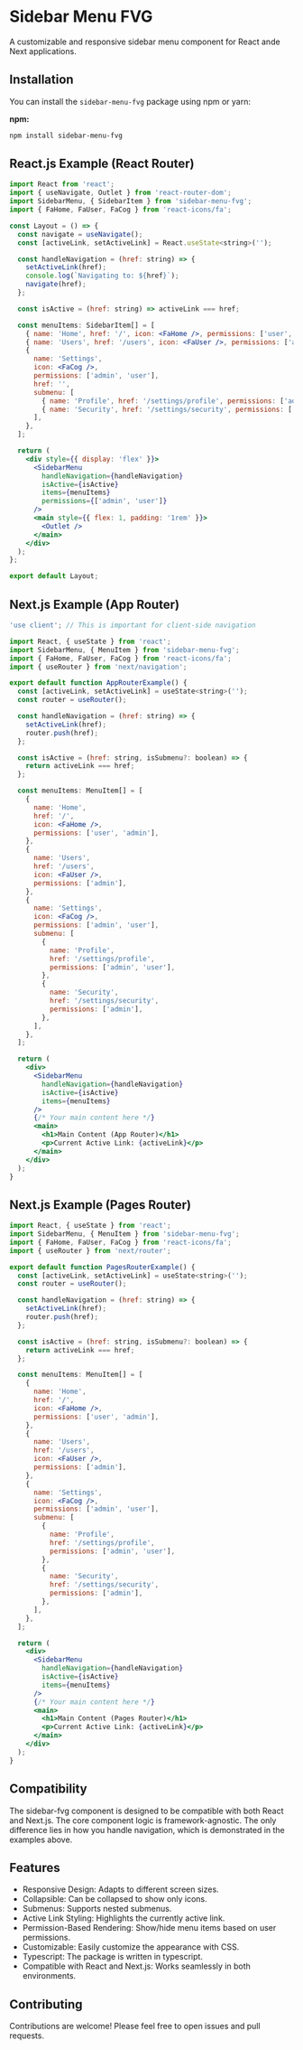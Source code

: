 # Sidebar Menu FVG

A customizable and responsive sidebar menu component for React ande Next applications.

## Installation

You can install the `sidebar-menu-fvg` package using npm or yarn:

**npm:**

```bash
npm install sidebar-menu-fvg
```


## React.js Example (React Router)

```jsx
import React from 'react';
import { useNavigate, Outlet } from 'react-router-dom';
import SidebarMenu, { SidebarItem } from 'sidebar-menu-fvg';
import { FaHome, FaUser, FaCog } from 'react-icons/fa';

const Layout = () => {
  const navigate = useNavigate();
  const [activeLink, setActiveLink] = React.useState<string>('');

  const handleNavigation = (href: string) => {
    setActiveLink(href);
    console.log(`Navigating to: ${href}`);
    navigate(href);
  };

  const isActive = (href: string) => activeLink === href;

  const menuItems: SidebarItem[] = [
    { name: 'Home', href: '/', icon: <FaHome />, permissions: ['user', 'admin'] },
    { name: 'Users', href: '/users', icon: <FaUser />, permissions: ['admin'] },
    {
      name: 'Settings',
      icon: <FaCog />,
      permissions: ['admin', 'user'],
      href: '',
      submenu: [
        { name: 'Profile', href: '/settings/profile', permissions: ['admin', 'user'], icon: <></> },
        { name: 'Security', href: '/settings/security', permissions: ['admin'], icon: <></> },
      ],
    },
  ];

  return (
    <div style={{ display: 'flex' }}>
      <SidebarMenu 
        handleNavigation={handleNavigation} 
        isActive={isActive}
        items={menuItems} 
        permissions={['admin', 'user']}
      />
      <main style={{ flex: 1, padding: '1rem' }}>
        <Outlet />
      </main>
    </div>
  );
};

export default Layout;
```


## Next.js Example (App Router)

```jsx
'use client'; // This is important for client-side navigation

import React, { useState } from 'react';
import SidebarMenu, { MenuItem } from 'sidebar-menu-fvg';
import { FaHome, FaUser, FaCog } from 'react-icons/fa';
import { useRouter } from 'next/navigation';

export default function AppRouterExample() {
  const [activeLink, setActiveLink] = useState<string>('');
  const router = useRouter();

  const handleNavigation = (href: string) => {
    setActiveLink(href);
    router.push(href);
  };

  const isActive = (href: string, isSubmenu?: boolean) => {
    return activeLink === href;
  };

  const menuItems: MenuItem[] = [
    {
      name: 'Home',
      href: '/',
      icon: <FaHome />,
      permissions: ['user', 'admin'],
    },
    {
      name: 'Users',
      href: '/users',
      icon: <FaUser />,
      permissions: ['admin'],
    },
    {
      name: 'Settings',
      icon: <FaCog />,
      permissions: ['admin', 'user'],
      submenu: [
        {
          name: 'Profile',
          href: '/settings/profile',
          permissions: ['admin', 'user'],
        },
        {
          name: 'Security',
          href: '/settings/security',
          permissions: ['admin'],
        },
      ],
    },
  ];

  return (
    <div>
      <SidebarMenu
        handleNavigation={handleNavigation}
        isActive={isActive}
        items={menuItems}
      />
      {/* Your main content here */}
      <main>
        <h1>Main Content (App Router)</h1>
        <p>Current Active Link: {activeLink}</p>
      </main>
    </div>
  );
}

```


## Next.js Example (Pages Router)


```jsx
import React, { useState } from 'react';
import SidebarMenu, { MenuItem } from 'sidebar-menu-fvg';
import { FaHome, FaUser, FaCog } from 'react-icons/fa';
import { useRouter } from 'next/router';

export default function PagesRouterExample() {
  const [activeLink, setActiveLink] = useState<string>('');
  const router = useRouter();

  const handleNavigation = (href: string) => {
    setActiveLink(href);
    router.push(href);
  };

  const isActive = (href: string, isSubmenu?: boolean) => {
    return activeLink === href;
  };

  const menuItems: MenuItem[] = [
    {
      name: 'Home',
      href: '/',
      icon: <FaHome />,
      permissions: ['user', 'admin'],
    },
    {
      name: 'Users',
      href: '/users',
      icon: <FaUser />,
      permissions: ['admin'],
    },
    {
      name: 'Settings',
      icon: <FaCog />,
      permissions: ['admin', 'user'],
      submenu: [
        {
          name: 'Profile',
          href: '/settings/profile',
          permissions: ['admin', 'user'],
        },
        {
          name: 'Security',
          href: '/settings/security',
          permissions: ['admin'],
        },
      ],
    },
  ];

  return (
    <div>
      <SidebarMenu
        handleNavigation={handleNavigation}
        isActive={isActive}
        items={menuItems}
      />
      {/* Your main content here */}
      <main>
        <h1>Main Content (Pages Router)</h1>
        <p>Current Active Link: {activeLink}</p>
      </main>
    </div>
  );
}

```


## Compatibility

The sidebar-fvg component is designed to be compatible with both React and Next.js. The core component logic is framework-agnostic. The only difference lies in how you handle navigation, which is demonstrated in the examples above.

## Features

- Responsive Design: Adapts to different screen sizes.
- Collapsible: Can be collapsed to show only icons.
- Submenus: Supports nested submenus.
- Active Link Styling: Highlights the currently active link.
- Permission-Based Rendering: Show/hide menu items based on user permissions.
- Customizable: Easily customize the appearance with CSS.
- Typescript: The package is written in typescript.
- Compatible with React and Next.js: Works seamlessly in both environments.

## Contributing

Contributions are welcome! Please feel free to open issues and pull requests.